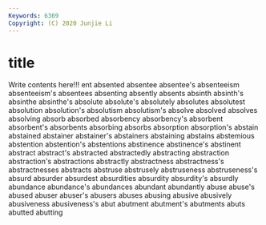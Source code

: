 ```yaml
---
Keywords: 6369
Copyright: (C) 2020 Junjie Li
---
```


# title

Write contents here!!!
ent 
absented 
absentee 
absentee's
absenteeism 
absenteeism's 
absentees 
absenting 
absently 
absents 
absinth 
absinth's 
absinthe 
absinthe's
absolute 
absolute's 
absolutely 
absolutes 
absolutest 
absolution 
absolution's 
absolutism 
absolutism's 
absolve
absolved 
absolves 
absolving 
absorb 
absorbed 
absorbency 
absorbency's 
absorbent 
absorbent's 
absorbents
absorbing 
absorbs 
absorption 
absorption's 
abstain 
abstained 
abstainer 
abstainer's 
abstainers 
abstaining
abstains 
abstemious 
abstention 
abstention's 
abstentions 
abstinence 
abstinence's 
abstinent 
abstract 
abstract's
abstracted 
abstractedly 
abstracting 
abstraction 
abstraction's 
abstractions 
abstractly 
abstractness 
abstractness's 
abstractnesses
abstracts 
abstruse 
abstrusely 
abstruseness 
abstruseness's 
absurd 
absurder 
absurdest 
absurdities 
absurdity
absurdity's 
absurdly 
abundance 
abundance's 
abundances 
abundant 
abundantly 
abuse 
abuse's 
abused
abuser 
abuser's 
abusers 
abuses 
abusing 
abusive 
abusively 
abusiveness 
abusiveness's 
abut
abutment 
abutment's 
abutments 
abuts 
abutted 
abutting 
